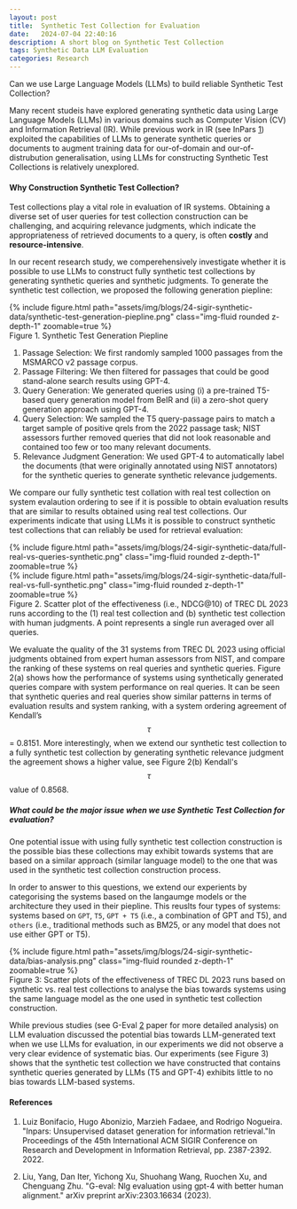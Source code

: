 ```yaml
---
layout: post
title:  Synthetic Test Collection for Evaluation
date:   2024-07-04 22:40:16
description: A short blog on Synthetic Test Collection
tags: Synthetic Data LLM Evaluation
categories: Research
---
```


Can we use Large Language Models (LLMs) to build reliable Synthetic Test Collection?

Many recent studeis have explored generating synthetic data using Large Language Models (LLMs) in various domains such as Computer Vision (CV) and Information Retrieval (IR). While previous work in IR (see InPars [1](#references)) exploited the capabilities of LLMs to generate synthetic queries or documents to augment training data for our-of-domain and our-of-distrubution generalisation, using LLMs for constructing Synthetic Test Collections is relatively unexplored.

#### Why Construction Synthetic Test Collection?
Test collections play a vital role in evaluation of IR systems. Obtaining a diverse set of user queries for test collection construction can be challenging, and acquiring relevance judgments, which indicate the appropriateness of retrieved documents to a query, is often __costly__ and __resource-intensive__.

In our recent research study, we comperehensively investigate whether it is possible to use LLMs to construct fully synthetic test collections by generating synthetic queries and synthetic judgments. To generate the synthetic test collection, we proposed the following generation piepline:

<div class="row mt-6">
    <div class="col-sm mt-6 mt-md-0">
        {% include figure.html path="assets/img/blogs/24-sigir-synthetic-data/synthetic-test-generation-piepline.png" class="img-fluid rounded z-depth-1" zoomable=true %}
    </div>
</div>
<div class="caption">
    Figure 1. Synthetic Test Generation Piepline
</div>

1. <span class="font-weight-bold">Passage Selection:</span> We first randomly sampled 1000 passages from the MSMARCO v2 passage corpus.
2. <span class="font-weight-bold">Passage Filtering:</span> We then filtered for passages that could be good stand-alone search results using GPT-4.
3. <span class="font-weight-bold">Query Generation:</span> We generated queries using (i) a pre-trained T5-based query generation model from BeIR and (ii) a zero-shot query generation approach using GPT-4.
4. <span class="font-weight-bold">Query Selection:</span> We sampled the T5 query-passage pairs to match a target sample of positive qrels from the 2022 passage task; NIST assessors further removed queries that did not look reasonable and contained too few or too many relevant documents.
5. <span class="font-weight-bold">Relevance Judgment Generation:</span> We used GPT-4 to automatically label the documents (that were originally annotated using NIST annotators) for the synthetic queries to generate synthetic relevance judgements.

We compare our fully synthetic test collation with real test collection on system evalaution ordering to see if it is possible to obtain evaluation results that are similar to results obtained using real test collections. Our experiments indicate that using LLMs it is possible to construct synthetic test collections that can reliably be used for retrieval evaluation:

<div class="row mt-2">
    <div class="col-sm mt-2 mt-md-0">
        {% include figure.html path="assets/img/blogs/24-sigir-synthetic-data/full-real-vs-queries-synthetic.png" class="img-fluid rounded z-depth-1" zoomable=true %}
    </div>
    <div class="col-sm mt-2 mt-md-0">
        {% include figure.html path="assets/img/blogs/24-sigir-synthetic-data/full-real-vs-full-synthetic.png" class="img-fluid rounded z-depth-1" zoomable=true %}
    </div>
</div>
<div class="caption">
    Figure 2. Scatter plot of the effectiveness (i.e., NDCG@10) of TREC DL 2023 runs according to the (1) real test collection and (b) synthetic test collection with human judgments. A point represents a single run averaged over all queries.
</div>

We evaluate the quality of the 31 systems from TREC DL 2023 using official judgments obtained from expert human assessors from NIST, and compare the ranking of these systems on real queries and synthetic queries. Figure 2(a) shows how the performance of systems using synthetically generated queries compare with system performance on real queries. It can be seen that synthetic queries and real queries show similar patterns in terms of evaluation results and system ranking, with a system ordering agreement of Kendall’s $$\tau$$ = 0.8151. More interestingly, when we extend our synthetic test collection to a fully synthetic test collection by generating synthetic relevance judgment the agreement shows a higher value, see Figure 2(b) Kendall's $$\tau$$ value of 0.8568. 

##### What could be the major issue when we use Synthetic Test Collection for evaluation?
One potential issue with using fully synthetic test collection construction is the possible bias these collections may exhibit towards systems that are based on a similar approach (similar language model) to the one that was used in the synthetic test collection construction process.

In order to answer to this questions, we extend our experients by categorising the systems based on the langaumge models or the architecture they used in their piepline. This reuslts four types of systems: systems based on `GPT`, `T5`, `GPT + T5` (i.e., a combination of GPT and T5), and `others` (i.e., traditional methods such as BM25, or any model that does not use either GPT or T5).

<div class="row mt-6">
    <div class="col-sm mt-6 mt-md-0">
        {% include figure.html path="assets/img/blogs/24-sigir-synthetic-data/bias-analysis.png" class="img-fluid rounded z-depth-1" zoomable=true %}
    </div>
</div>
<div class="caption">
    Figure 3: Scatter plots of the effectiveness of TREC DL 2023 runs based on synthetic vs. real test collections to analyse the bias towards systems using the same language model as the one used in synthetic test collection construction.
</div>

While previous studies (see G-Eval [2](#references) paper for more detailed analysis) on LLM evaluation discussed the potential bias towards LLM-generated text when we use LLMs for evaluation, in our experiments we did not observe a very clear evidence of systematic bias. Our experiments (see Figure 3) shows that the synthetic test collection we have constructed that contains synthetic queries generated by LLMs (T5 and GPT-4) exhibits little to no bias towards LLM-based systems.

#### References
1. Luiz Bonifacio, Hugo Abonizio, Marzieh Fadaee, and Rodrigo Nogueira. "Inpars: Unsupervised dataset generation for information retrieval."In Proceedings of the 45th International ACM SIGIR Conference on Research and Development in Information Retrieval, pp. 2387-2392. 2022.

2. Liu, Yang, Dan Iter, Yichong Xu, Shuohang Wang, Ruochen Xu, and Chenguang Zhu. "G-eval: Nlg evaluation using gpt-4 with better human alignment." arXiv preprint arXiv:2303.16634 (2023).